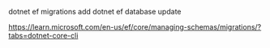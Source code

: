dotnet ef migrations add <migration name>
dotnet ef database update

https://learn.microsoft.com/en-us/ef/core/managing-schemas/migrations/?tabs=dotnet-core-cli